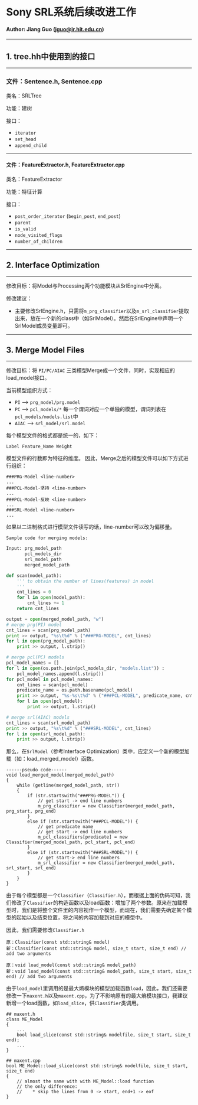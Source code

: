 # Sony SRL系统后续改进工作 #
#### Author: Jiang Guo (jguo@ir.hit.edu.cn)
---
## 1. tree.hh中使用到的接口 ##
---
### 文件：Sentence.h, Sentence.cpp ###

类名：SRLTree

功能：建树

接口：
- `iterator`
- `set_head`
- `append_child`

---
#### 文件：FeatureExtractor.h, FeatureExtractor.cpp

类名：FeatureExtractor

功能：特征计算

接口：
- `post_order_iterator` (`begin_post`, `end_post`)
- `parent`
- `is_valid`
- `node_visited_flags`
- `number_of_children`

---

## 2. Interface Optimization ##
---
修改目标：将Model与Processing两个功能模块从SrlEngine中分离。

修改建议：
- 主要修改SrlEngine.h，只需将`m_prg_classifier`以及`m_srl_classifier`提取出来，放在一个新的class中（如SrlModel）。然后在SrlEngine中声明一个SrlModel成员变量即可。

---

## 3. Merge Model Files ##
---
修改目标：将 `PI/PC/AIAC` 三类模型Merge成一个文件，同时，实现相应的load_model接口。

当前模型组织方式：

- `PI` --> `prg_model/prg.model`
- `PC` --> `pcl_models/*` 每一个谓词对应一个单独的模型，谓词列表在`pcl_models/models.list`中
- `AIAC` --> `srl_model/srl.model`

每个模型文件的格式都是统一的，如下：
```
Label Feature_Name Weight
```
模型文件的行数即为特征的维度。
因此，Merge之后的模型文件可以如下方式进行组织：
```
###PRG-Model <line-number>
...
###PCL-Model-坚持 <line-number>
...
###PCL-Model-反映 <line-number>
...
###SRL-Model <line-number>
...
```
如果以二进制格式进行模型文件读写的话，line-number可以改为偏移量。

`Sample code for merging models:`
```python
Input: prg_model_path
       pcl_models_dir
       srl_model_path
       merged_model_path

def scan(model_path):
    ''' to obtain the number of lines(features) in model
    '''
    cnt_lines = 0
    for l in open(model_path):
        cnt_lines += 1
    return cnt_lines

output = open(merged_model_path, "w")
# merge prg(PI) model
cnt_lines = scan(prg_model_path)
print >> output, "%s\t%d" % ("###PRG-MODEL", cnt_lines)
for l in open(prg_model_path):
    print >> output, l.strip()

# merge pcl(PC) models
pcl_model_names = []
for l in open(os.path.join(pcl_models_dir, "models.list")) :
    pcl_model_names.append(l.strip())
for pcl_model in pcl_model_names:
    cnt_lines = scan(pcl_model)
    predicate_name = os.path.basename(pcl_model)
    print >> output, "%s-%s\t%d" % ("###PCL-MODEL", predicate_name, cnt_lines)
    for l in open(pcl_model):
        print >> output, l.strip()

# merge srl(AIAC) models
cnt_lines = scan(srl_model_path)
print >> output, "%s\t%d" % ("###SRL-MODEL", cnt_lines)
for l in open(srl_model_path):
    print >> output, l.strip()
```

那么，在`SrlModel`（参考Interface Optimization）类中，应定义一个新的模型加载（如：load_merged_model）函数。
```
------pseudo code------
void load_merged_model(merged_model_path)
{
    while (getline(merged_model_path, str))
    {
        if (str.startswith("###PRG-MODEL")) {
            // get start -> end line numbers
            m_prg_classifier = new Classifier(merged_model_path, prg_start, prg_end)
        }
        else if (str.startswith("###PCL-MODEL")) {
            // get predicate name 
            // get start -> end line numbers
            m_pcl_classifiers[predicate] = new Classifier(merged_model_path, pcl_start, pcl_end)
        }
        else if (str.startswith("###SRL-MODEL")) {
            // get start-> end line numbers
            m_srl_classifier = new Classifier(merged_model_path, srl_start, srl_end)
        }
    }
}
```

由于每个模型都是一个`Classifier`（`Classifier.h`），而根据上面的伪码可知，我们修改了`Classifier`的构造函数以及load函数：增加了两个参数。原来在加载模型时，我们是将整个文件里的内容视作一个模型，而现在，我们需要先确定某个模型的起始以及结束位置，将之间的内容加载到对应的模型中。

因此，我们需要修改`Classifier.h`

```
原：Classifier(const std::string& model)
新：Classifier(const std::string& model, size_t start, size_t end) // add two arguments

原：void load_model(const std::string& model_path)
新：void load_model(const std::string& model_path, size_t start, size_t end) // add two arguments
```
由于`load_model`里调用的是最大熵模块的模型加载函数`load`，因此，我们还需要修改一下`maxent.h`以及`maxent.cpp`，为了不影响原有的最大熵模块接口，我建议新增一个load函数，如`load_slice`，供`Classifier`类调用。
```
## maxent.h
class ME_Model
{
    ...
    bool load_slice(const std::string& modelfile, size_t start, size_t end);
    ...
}

## maxent.cpp
bool ME_Model::load_slice(const std::string& modelfile, size_t start, size_t end)
{
    // almost the same with with ME_Model::load function
    // the only difference:
    //    * skip the lines from 0 -> start, end+1 -> eof
}
```


